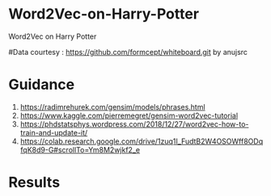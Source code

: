 # Word2Vec-on-Harry-Potter
Word2Vec on Harry Potter

#Data courtesy : https://github.com/formcept/whiteboard.git by anujsrc

# Guidance 

1. https://radimrehurek.com/gensim/models/phrases.html
2. https://www.kaggle.com/pierremegret/gensim-word2vec-tutorial
3. https://phdstatsphys.wordpress.com/2018/12/27/word2vec-how-to-train-and-update-it/
4. https://colab.research.google.com/drive/1zuq1I_FudtB2W4OSOWff8ODqfqK8d9-G#scrollTo=Ym8M2wjkf2_e


# Results
